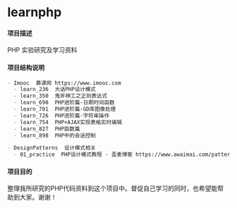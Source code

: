 # learnphp

#### 项目描述
PHP 实验研究及学习资料

#### 项目结构说明
```markdown
- Imooc  慕课网 https://www.imooc.com
  - learn_236  大话PHP设计模式
  - learn_350  鬼斧神工之正则表达式
  - learn_698  PHP进阶篇-日期时间函数
  - learn_701  PHP进阶篇-GD库图像处理
  - learn_726  PHP进阶篇-字符串操作
  - learn_754  PHP+AJAX实现表格实时编辑
  - learn_827  PHP函数篇
  - learn_898  PHP中的会话控制
```
```markdown
- DesignPatterns  设计模式相关
  - 01_practice  PHP设计模式教程 - 歪麦博客 https://www.awaimai.com/patterns
```

#### 项目目的
整理我所研究的PHP代码资料到这个项目中。督促自己学习的同时，也希望能帮助到大家。谢谢！
